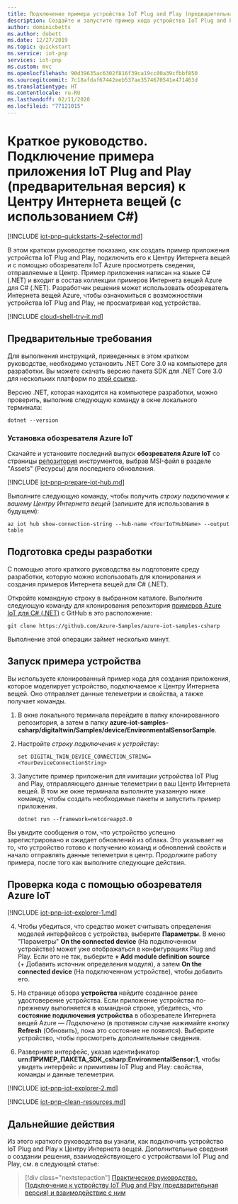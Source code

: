 ```yaml
---
title: Подключение примера устройства IoT Plug and Play (предварительная версия) к Центру Интернета вещей | Документация Майкрософт
description: Создайте и запустите пример кода устройства IoT Plug and Play (предварительная версия), который подключается к Центру Интернета вещей, с помощью C# (.NET). С помощью обозревателя Интернета вещей Azure просматривайте сведения, отправленные устройством в центр.
author: dominicbetts
ms.author: dobett
ms.date: 12/27/2019
ms.topic: quickstart
ms.service: iot-pnp
services: iot-pnp
ms.custom: mvc
ms.openlocfilehash: 90d39635ac6302f816f39ca19cc00a39cfbbf850
ms.sourcegitcommit: 7c18afdaf67442eeb537ae3574670541e471463d
ms.translationtype: HT
ms.contentlocale: ru-RU
ms.lasthandoff: 02/11/2020
ms.locfileid: "77121015"
---
```

# <a name="quickstart-connect-a-sample-iot-plug-and-play-preview-device-application-to-iot-hub-c"></a>Краткое руководство. Подключение примера приложения IoT Plug and Play (предварительная версия) к Центру Интернета вещей (с использованием C#)

[!INCLUDE [iot-pnp-quickstarts-2-selector.md](../../includes/iot-pnp-quickstarts-2-selector.md)]

В этом кратком руководстве показано, как создать пример приложения устройства IoT Plug and Play, подключить его к Центру Интернета вещей и с помощью обозревателя IoT Azure просмотреть сведения, отправляемые в Центр. Пример приложения написан на языке C# (.NET) и входит в состав коллекции примеров Интернета вещей Azure для C# (.NET). Разработчик решения может использовать обозреватель Интернета вещей Azure, чтобы ознакомиться с возможностями устройства IoT Plug and Play, не просматривая код устройства.

[!INCLUDE [cloud-shell-try-it.md](../../includes/cloud-shell-try-it.md)]

## <a name="prerequisites"></a>Предварительные требования

Для выполнения инструкций, приведенных в этом кратком руководстве, необходимо установить .NET Core 3.0 на компьютере для разработки. Вы можете скачать версию пакета SDK для .NET Core 3.0 для нескольких платформ по [этой ссылке](https://dotnet.microsoft.com/download/dotnet-core/3.0).

Версию .NET, которая находится на компьютере разработки, можно проверить, выполнив следующую команду в окне локального терминала: 

```cmd/sh
dotnet --version
```

### <a name="install-the-azure-iot-explorer"></a>Установка обозревателя Azure IoT

Скачайте и установите последний выпуск **обозревателя Azure IoT** со страницы [репозитория](https://github.com/Azure/azure-iot-explorer/releases) инструментов, выбрав MSI-файл в разделе "Assets" (Ресурсы) для последнего обновления.

[!INCLUDE [iot-pnp-prepare-iot-hub.md](../../includes/iot-pnp-prepare-iot-hub.md)]

Выполните следующую команду, чтобы получить _строку подключения к вашему Центру Интернета вещей_ (запишите для использования в будущем):

```azurecli-interactive
az iot hub show-connection-string --hub-name <YourIoTHubName> --output table
```

## <a name="prepare-the-development-environment"></a>Подготовка среды разработки

С помощью этого краткого руководства вы подготовите среду разработки, которую можно использовать для клонирования и создания примеров Интернета вещей для C# (.NET).

Откройте командную строку в выбранном каталоге. Выполните следующую команду для клонирования репозитория [примеров Azure IoT для C# (.NET)](https://github.com/Azure-Samples/azure-iot-samples-csharp) с GitHub в это расположение:

```cmd/sh
git clone https://github.com/Azure-Samples/azure-iot-samples-csharp
```

Выполнение этой операции займет несколько минут.

## <a name="run-the-device-sample"></a>Запуск примера устройства

Вы используете клонированный пример кода для создания приложения, которое моделирует устройство, подключаемое к Центру Интернета вещей. Оно отправляет данные телеметрии и свойства, а также получает команды.

1. В окне локального терминала перейдите в папку клонированного репозитория, а затем в папку **azure-iot-samples-csharp/digitaltwin/Samples/device/EnvironmentalSensorSample**. 

1. Настройте _строку подключения к устройству_:

    ```cmd/sh
    set DIGITAL_TWIN_DEVICE_CONNECTION_STRING=<YourDeviceConnectionString>
    ```

1. Запустите пример приложения для имитации устройства IoT Plug and Play, отправляющего данные телеметрии в ваш Центр Интернета вещей. В том же окне терминала выполните указанную ниже команду, чтобы создать необходимые пакеты и запустить пример приложения.

    ```cmd\sh
    dotnet run --framework=netcoreapp3.0
    ```

Вы увидите сообщения о том, что устройство успешно зарегистрировано и ожидает обновлений из облака. Это указывает на то, что устройство готово к получению команд и обновлений свойств и начало отправлять данные телеметрии в центр. Продолжите работу примера, после того как выполните следующие действия.

## <a name="use-the-azure-iot-explorer-to-validate-the-code"></a>Проверка кода с помощью обозревателя Azure IoT

[!INCLUDE [iot-pnp-iot-explorer-1.md](../../includes/iot-pnp-iot-explorer-1.md)]

4. Чтобы убедиться, что средство может считывать определения моделей интерфейсов с устройства, выберите **Параметры**. В меню "Параметры" **On the connected device** (На подключенном устройстве) может уже отображаться в конфигурациях Plug and Play. Если это не так, выберите **+ Add module definition source** (+ Добавить источник определения модуля), а затем **On the connected device** (На подключенном устройстве), чтобы добавить его.

1. На странице обзора **устройства** найдите созданное ранее удостоверение устройства. Если приложение устройства по-прежнему выполняется в командной строке, убедитесь, что **состояние подключения устройства** в обозревателе Интернета вещей Azure — _Подключено_ (в противном случае нажимайте кнопку **Refresh** (Обновить), пока это состояние не появится). Выберите устройство, чтобы просмотреть дополнительные сведения.

1. Разверните интерфейс, указав идентификатор **urn:ПРИМЕР_ПАКЕТА_SDK_csharp:EnvironmentalSensor:1**, чтобы увидеть интерфейс и примитивы IoT Plug and Play: свойства, команды и данные телеметрии.

[!INCLUDE [iot-pnp-iot-explorer-2.md](../../includes/iot-pnp-iot-explorer-2.md)]

[!INCLUDE [iot-pnp-clean-resources.md](../../includes/iot-pnp-clean-resources.md)]

## <a name="next-steps"></a>Дальнейшие действия

Из этого краткого руководства вы узнали, как подключить устройство IoT Plug and Play к Центру Интернета вещей. Дополнительные сведения о создании решения, взаимодействующего с устройствами IoT Plug and Play, см. в следующей статье:

> [!div class="nextstepaction"]
> [Практическое руководство. Подключение к устройству IoT Plug and Play (предварительная версия) и взаимодействие с ним](howto-develop-solution.md)
